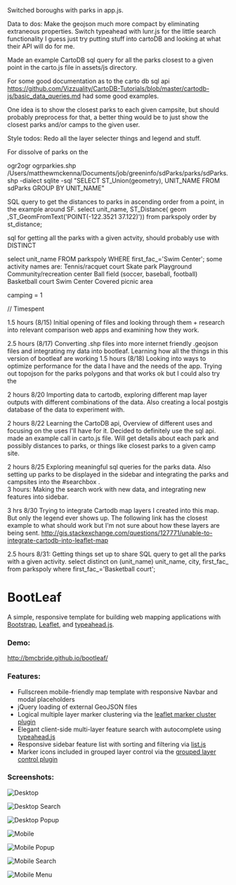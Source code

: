 Switched boroughs with parks in app.js.

Data to dos:
  Make the geojson much more compact by eliminating extraneous properties.
  Switch typeahead with lunr.js for the little search functionality
  I guess just try putting stuff into cartoDB and looking at what their API will do for me.

Made an example CartoDB sql query for all the parks closest to a given point in the carto.js file in assets/js directory.

For some good documentation as to the carto db sql api https://github.com/Vizzuality/CartoDB-Tutorials/blob/master/cartodb-js/basic_data_queries.md had some good examples.

One idea is to show the closest parks to each given campsite, but should probably preprocess for that, a better thing would be to just show the closest parks and/or camps to the given user.





Style todos:
  Redo all the layer selecter things and legend and stuff.


For dissolve of parks on the

ogr2ogr ogrparkies.shp /Users/matthewmckenna/Documents/job/greeninfo/sdParks/parks/sdParks.shp -dialect sqlite -sql "SELECT ST_Union(geometry), UNIT_NAME FROM sdParks GROUP BY UNIT_NAME"


SQL query to get the distances to parks in ascending order from a point, in the example around SF.
    select unit_name, ST_Distance( geom ,ST_GeomFromText('POINT(-122.3521 37.122)')) from parkspoly order by st_distance;


sql for getting all the parks with a given actvity, should probably use with DISTINCT

  select unit_name FROM parkspoly WHERE first_fac_='Swim Center';
some activity names are:
  Tennis/racquet court
  Skate park
  Playground
  Community/recreation center
  Ball field (soccer, baseball, football)
  Basketball court
  Swim Center
  Covered picnic area

  camping = 1


// Timespent

1.5 hours (8/15) Initial opening of files and looking through them + research into relevant comparison web apps and examining how they work.

2.5 hours (8/17) Converting .shp files into more internet friendly .geojson files and integrating my data into bootleaf. Learning how all the things in this version of bootleaf are working
1.5 hours (8/18)  Looking into ways to optimize performance for the data I have and the needs of the app. Trying out topojson for the parks polygons and that works ok but I could also try the

2 hours 8/20 Importing data to cartodb, exploring different map layer outputs with different combinations of the data.  Also creating a local postgis database of the data to experiment with.

2 hours 8/22 Learning the CartoDB api, Overview of different uses and focusing on the uses I'll have for it.  Decided to definitely use the sql api. made an example call in carto.js file.  Will get details about each park and possibly distances to parks, or things like closest parks to a given camp site.

2 hours 8/25 Exploring meaningful sql queries for the parks data.  Also setting up parks to be displayed in the sidebar and integrating the parks and campsites into the #searchbox
.  
3 hours: Making the search work with new data, and integrating new features into sidebar.

3 hrs 8/30 Trying to integrate Cartodb map layers I created into this map. But only the legend ever shows up.
The following link has the closest example to what should work but I'm not sure about how these layers are being sent.
http://gis.stackexchange.com/questions/127771/unable-to-integrate-cartodb-into-leaflet-map


2.5 hours 8/31: Getting things set up to share
SQL query to get all the parks with a given activity.
select distinct on (unit_name) unit_name, city, first_fac_ from parkspoly where first_fac_='Basketball court';








BootLeaf
========

A simple, responsive template for building web mapping applications with [Bootstrap](http://getbootstrap.com/), [Leaflet](http://leafletjs.com/), and [typeahead.js](http://twitter.github.io/typeahead.js/).

### Demo:
http://bmcbride.github.io/bootleaf/

### Features:
* Fullscreen mobile-friendly map template with responsive Navbar and modal placeholders
* jQuery loading of external GeoJSON files
* Logical multiple layer marker clustering via the [leaflet marker cluster plugin](https://github.com/Leaflet/Leaflet.markercluster)
* Elegant client-side multi-layer feature search with autocomplete using [typeahead.js](http://twitter.github.io/typeahead.js/)
* Responsive sidebar feature list with sorting and filtering via [list.js](http://listjs.com/)
* Marker icons included in grouped layer control via the [grouped layer control plugin](https://github.com/ismyrnow/Leaflet.groupedlayercontrol)

### Screenshots:

![Desktop](http://bmcbride.github.io/bootleaf/screenshots/bootleaf-desktop1.png)

![Desktop Search](http://bmcbride.github.io/bootleaf/screenshots/bootleaf-desktop2.png)

![Desktop Popup](http://bmcbride.github.io/bootleaf/screenshots/bootleaf-desktop3.png)

![Mobile](http://bmcbride.github.io/bootleaf/screenshots/bootleaf-mobile1.png)

![Mobile Popup](http://bmcbride.github.io/bootleaf/screenshots/bootleaf-mobile2.png)

![Mobile Search](http://bmcbride.github.io/bootleaf/screenshots/bootleaf-mobile3.png)

![Mobile Menu](http://bmcbride.github.io/bootleaf/screenshots/bootleaf-mobile4.png)
